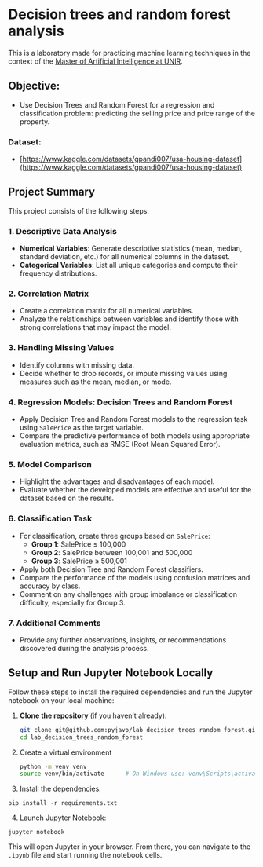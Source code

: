 # Decision trees and random forest analysis

This is a laboratory made for practicing machine learning techniques in the context of the [Master of Artificial Intelligence at UNIR](https://www.unir.net/ingenieria/master-inteligencia-artificial/).

## Objective:
- Use Decision Trees and Random Forest for a regression and classification problem: predicting the selling price and price range of the property.

### Dataset:
- [https://www.kaggle.com/datasets/gpandi007/usa-housing-dataset](https://www.kaggle.com/datasets/gpandi007/usa-housing-dataset)


## Project Summary

This project consists of the following steps:

### 1. Descriptive Data Analysis

- **Numerical Variables**: Generate descriptive statistics (mean, median, standard deviation, etc.) for all numerical columns in the dataset.
- **Categorical Variables**: List all unique categories and compute their frequency distributions.

### 2. Correlation Matrix

- Create a correlation matrix for all numerical variables.
- Analyze the relationships between variables and identify those with strong correlations that may impact the model.

### 3. Handling Missing Values

- Identify columns with missing data.
- Decide whether to drop records, or impute missing values using measures such as the mean, median, or mode.

### 4. Regression Models: Decision Trees and Random Forest

- Apply Decision Tree and Random Forest models to the regression task using `SalePrice` as the target variable.
- Compare the predictive performance of both models using appropriate evaluation metrics, such as RMSE (Root Mean Squared Error).

### 5. Model Comparison

- Highlight the advantages and disadvantages of each model.
- Evaluate whether the developed models are effective and useful for the dataset based on the results.

### 6. Classification Task

- For classification, create three groups based on `SalePrice`:
  - **Group 1**: SalePrice ≤ 100,000
  - **Group 2**: SalePrice between 100,001 and 500,000
  - **Group 3**: SalePrice ≥ 500,001
- Apply both Decision Tree and Random Forest classifiers.
- Compare the performance of the models using confusion matrices and accuracy by class.
- Comment on any challenges with group imbalance or classification difficulty, especially for Group 3.

### 7. Additional Comments

- Provide any further observations, insights, or recommendations discovered during the analysis process.


## Setup and Run Jupyter Notebook Locally

Follow these steps to install the required dependencies and run the Jupyter notebook on your local machine:

1. **Clone the repository** (if you haven’t already):

   ```bash
   git clone git@github.com:pyjavo/lab_decision_trees_random_forest.git
   cd lab_decision_trees_random_forest
   ```
2. Create a virtual environment
   ```bash
   python -m venv venv
   source venv/bin/activate      # On Windows use: venv\Scripts\activate
   ```
3. Install the dependencies:

```
pip install -r requirements.txt
```

4. Launch Jupyter Notebook:
```
jupyter notebook
```

This will open Jupyter in your browser. From there, you can navigate to the `.ipynb` file and start running the notebook cells.